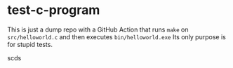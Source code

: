 # test-c-program
This is just a dump repo with a GitHub Action that runs `make` on `src/helloworld.c` and then executes `bin/helloworld.exe`
Its only purpose is for stupid tests.

scds


